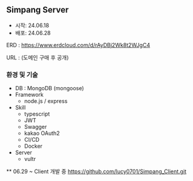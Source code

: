 ## Simpang Server
* 시작: 24.06.18
* 배포: 24.06.28

ERD : https://www.erdcloud.com/d/rAyDBj2Wk8t2WJgC4

URL : (도메인 구매 후 공개)

### 환경 및 기술
- DB : MongoDB (mongoose)
- Framework
    - node.js / express
- Skill
    - typescript
    - JWT
    - Swagger
    - kakao OAuth2
    - CI/CD 
    - Docker
- Server
    - vultr


** 06.29 ~ Client 개발 중
https://github.com/lucy0701/Simpang_Client.git
